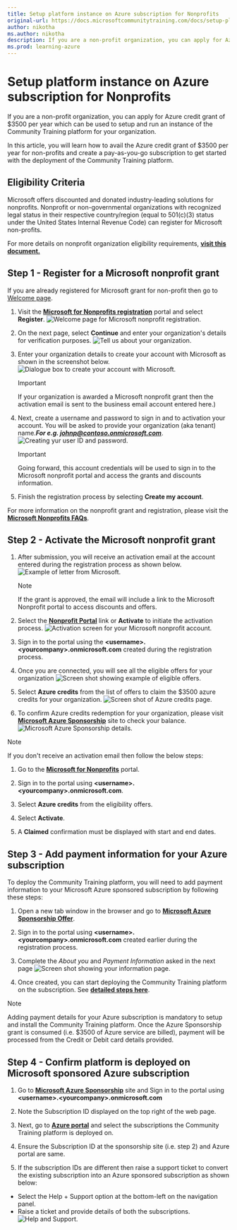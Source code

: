 ```yaml
---
title: Setup platform instance on Azure subscription for Nonprofits
original-url: https://docs.microsoftcommunitytraining.com/docs/setup-platform-instance-on-azure-subscription-for-nonprofits
author: nikotha
ms.author: nikotha
description: If you are a non-profit organization, you can apply for Azure credit grant of $3500 per year which can be used to setup and run an instance of the Community Training platform for your organization.
ms.prod: learning-azure
---
```


# Setup platform instance on Azure subscription for Nonprofits

If you are a non-profit organization, you can apply for Azure credit grant of $3500 per year which can be used to setup and run an instance of the Community Training platform for your organization.

In this article, you will learn how to avail the Azure credit grant of $3500 per year for non-profits and create a pay-as-you-go subscription to get started with the deployment of the Community Training platform.

## Eligibility Criteria

Microsoft offers discounted and donated industry-leading solutions for nonprofits. Nonprofit or non-governmental organizations with recognized legal status in their respective country/region (equal to 501(c)(3) status under the United States Internal Revenue Code) can register for Microsoft non-profits.

For more details on nonprofit organization eligibility requirements, [**visit this document.**](https://query.prod.cms.rt.microsoft.com/cms/api/am/binary/RE2Gxsp)

## Step 1  - Register for a Microsoft nonprofit grant

If you are already registered for Microsoft grant for non-profit then go to [Welcome page](#step-2----activate-the-microsoft-nonprofit-grant).

1. Visit the [**Microsoft for Nonprofits registration**](https://nonprofit.microsoft.com/register) portal and select **Register**.
![Welcome page for Microsoft nonprofit registration.](../../media/image%28121%29.png)

1. On the next page, select **Continue** and enter your organization's details for verification purposes.
![Tell us about your organization.](../../media/image%28122%29.png)

1. Enter your organization details to create your account with Microsoft as shown in the screenshot below.
![Dialogue box to create your account with Microsoft.](../../media/image%28123%29.png)

    > [!IMPORTANT]
    > If your organization is awarded a Microsoft nonprofit grant then the activation email is sent to the business email account entered here.)

1. Next, create a username and password to sign in and to activation your account. You will be asked to provide your organization (aka tenant) name.***For e.g. johnp@contoso.onmicrosoft.com***.
    ![Creating yur user ID and password.](../../media/image%28124%29.png)
    > [!IMPORTANT]
    > Going forward, this account credentials will be used to sign in to the Microsoft nonprofit portal and access the grants and discounts information.

1. Finish the registration process by selecting **Create my account**.

For more information on the nonprofit grant and registration, please visit the [**Microsoft Nonprofits FAQs**](https://www.microsoft.com/nonprofits/faq).

## Step 2  - Activate the Microsoft nonprofit grant

1. After submission, you will receive an activation email at the account entered during the registration process as shown below.
    ![Example of letter from Microsoft.](../../media/image%28126%29.png)

    > [!NOTE]
    > If the grant is approved, the email will include a link to the Microsoft Nonprofit portal to access discounts and offers.

1. Select the [**Nonprofit Portal**](https://nonprofit.microsoft.com/signin) link or **Activate** to initiate the activation process.
![Activation screen for your Microsoft nonprofit account.](../../media/image%28127%29.png)

1. Sign in to the portal using the **\<username>.\<yourcompany>.onmicrosoft.com** created during the registration process.

1. Once you are connected, you will see all the eligible offers for your organization
![Screen shot showing example of eligible offers.](../../media/image%28128%29.png)

1. Select **Azure credits** from the list of offers to claim the $3500 azure credits for your organization.
![Screen shot of Azure credits page.](../../media/image%28129%29.png)

1. To confirm Azure credits redemption for your organization, please visit [**Microsoft Azure Sponsorship**](https://www.microsoftazuresponsorships.com/) site to check your balance.
![Microsoft Azure Sponsorship details.](../../media/image%28130%29.png)

> [!NOTE]
> If you don't receive an activation email then follow the below steps:
>1. Go to the [**Microsoft for Nonprofits**](https://nonprofit.microsoft.com) portal.
>
>1. Sign in to the portal using **\<username>.\<yourcompany>.onmicrosoft.com**.
>
>1. Select **Azure credits** from the eligibility offers.
>
>1. Select **Activate**.
>
>1. A **Claimed** confirmation must be displayed with start and end dates.

## Step 3  - Add payment information for your Azure subscription

To deploy the Community Training platform, you will need to add payment information to your Microsoft Azure sponsored subscription by following these steps:

1. Open a new tab window in the browser and go to [**Microsoft Azure Sponsorship Offer**](https://signup.azure.com/signup?offer=ms-azr-0036p).

1. Sign in to the portal using  **\<username>.\<yourcompany>.onmicrosoft.com** created earlier during the registration process.

1. Complete the *About you* and *Payment Information* asked in the next page
![Screen shot showing your information page.](../../media/image%28131%29.png)

1. Once created, you can start deploying the Community Training platform on the subscription. See [**detailed steps here**](../../infrastructure-management/install-your-platform-instance/detailed-step-by-step-installation-guide.md).

> [!NOTE]
> Adding payment details for your Azure subscription is mandatory to setup and install the Community Training platform. Once the Azure Sponsorship grant is consumed (i.e. $3500 of Azure service are billed), payment will be processed from the Credit or Debit card details provided.

## Step 4 - Confirm platform is deployed on Microsoft sponsored Azure subscription

1. Go to [**Microsoft Azure Sponsorship**](https://www.microsoftazuresponsorships.com/) site and Sign in to the portal using  **\<username>.\<yourcompany>.onmicrosoft.com**

1. Note the Subscription ID displayed on the top right of the web page.

1. Next, go to [**Azure portal**](https://portal.azure.com/) and select the subscriptions the Community Training platform is deployed on.

1. Ensure the Subscription ID at the sponsorship site (i.e. step 2) and Azure portal are same.

1. If the subscription IDs are different then raise a support ticket to convert the existing subscription into an Azure sponsored subscription as shown below:

* Select the Help + Support option at the bottom-left on the navigation panel.
* Raise a ticket and provide details of both the subscriptions.
    ![Help and Support.](../../media/image%28132%29.png)
